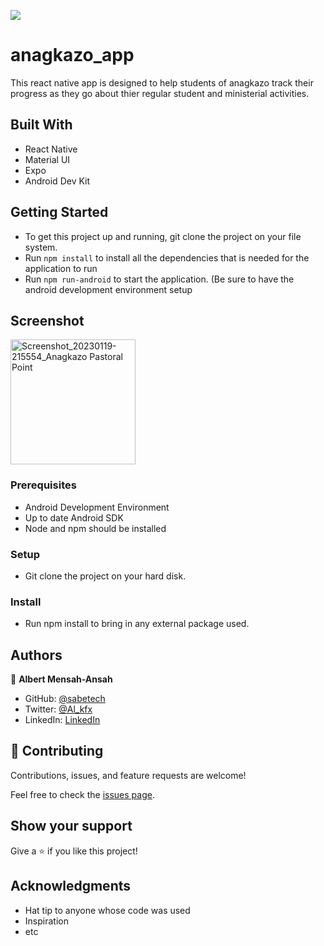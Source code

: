 ![](https://img.shields.io/badge/Sabetech-Developer-green)
# anagkazo_app
This react native app is designed to help students of anagkazo track their progress as they go about thier regular student and ministerial activities.

## Built With

- React Native
- Material UI
- Expo
- Android Dev Kit

## Getting Started

- To get this project up and running, git clone the project on your file system.
- Run `npm install` to install all the dependencies that is needed for the application to run
- Run `npm run-android` to start the application. (Be sure to have the android development environment setup

## Screenshot
<img src="[drawing.jpg](https://user-images.githubusercontent.com/4713955/226282717-4730118d-b247-435d-ba27-86e6d076e16c.jpeg)" alt="Screenshot_20230119-215554_Anagkazo Pastoral Point" width="200"/>

### Prerequisites

- Android Development Environment
- Up to date Android SDK
- Node and npm should be installed

### Setup

- Git clone the project on your hard disk.

### Install

- Run npm install to bring in any external package used.

## Authors

👤 **Albert Mensah-Ansah**

- GitHub: [@sabetech](https://github.com/sabetech)
- Twitter: [@Al_kfx](https://twitter.com/Al_kfx)
- LinkedIn: [LinkedIn](https://linkedin.com/in/Albertkma)

## 🤝 Contributing

Contributions, issues, and feature requests are welcome!

Feel free to check the [issues page](../../issues/).

## Show your support

Give a ⭐️ if you like this project!

## Acknowledgments

- Hat tip to anyone whose code was used
- Inspiration
- etc
